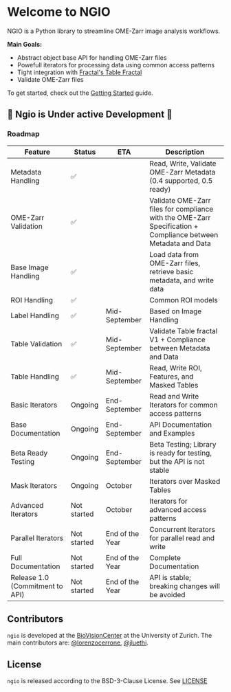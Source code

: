 # Welcome to NGIO

NGIO is a Python library to streamline OME-Zarr image analysis workflows.

**Main Goals:**

- Abstract object base API for handling OME-Zarr files
- Powefull iterators for processing data using common access patterns
- Tight integration with [Fractal's Table Fractal](https://fractal-analytics-platform.github.io/fractal-tasks-core/tables/)
- Validate OME-Zarr files

To get started, check out the [Getting Started](getting-started.md) guide.

## 🚧 Ngio is Under active Development 🚧

### Roadmap

| Feature | Status | ETA | Description |
|---------|--------|-----|-------------|
| Metadata Handling | ✅ | | Read, Write, Validate OME-Zarr Metadata (0.4 supported, 0.5 ready) |
| OME-Zarr Validation | ✅ | | Validate OME-Zarr files for compliance with the OME-Zarr Specification + Compliance between Metadata and Data |
| Base Image Handling | ✅ | | Load data from OME-Zarr files, retrieve basic metadata, and write data |
| ROI Handling | ✅ | | Common ROI models |
| Label Handling | ✅ | Mid-September | Based on Image Handling |
| Table Validation | ✅ | Mid-September | Validate Table fractal V1 + Compliance between Metadata and Data |
| Table Handling | ✅ | Mid-September | Read, Write ROI, Features, and Masked Tables |
| Basic Iterators | Ongoing | End-September | Read and Write Iterators for common access patterns |
| Base Documentation | Ongoing | End-September | API Documentation and Examples |
| Beta Ready Testing | Ongoing | End-September | Beta Testing; Library is ready for testing, but the API is not stable |
| Mask Iterators | Ongoing | October | Iterators over Masked Tables |
| Advanced Iterators | Not started | October | Iterators for advanced access patterns |
| Parallel Iterators | Not started | End of the Year | Concurrent Iterators for parallel read and write |
| Full Documentation | Not started | End of the Year | Complete Documentation |
| Release 1.0 (Commitment to API) | Not started | End of the Year | API is stable; breaking changes will be avoided |

## Contributors

`ngio` is developed at the [BioVisionCenter](https://www.biovisioncenter.uzh.ch/en.html) at the University of Zurich. The main contributors are: [@lorenzocerrone](https://github.com/lorenzocerrone), [@jluethi](https://github.com/jluethi).

## License
`ngio` is released according to the BSD-3-Clause License. See [LICENSE](https://github.com/fractal-analytics-platform/ngio/blob/main/LICENSE)
